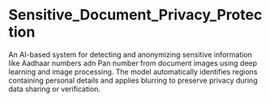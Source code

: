 # Sensitive_Document_Privacy_Protection
An AI-based system for detecting and anonymizing sensitive information like Aadhaar numbers adn Pan number from document images using deep learning and image processing. The model automatically identifies regions containing personal details and applies blurring to preserve privacy during data sharing or verification.
